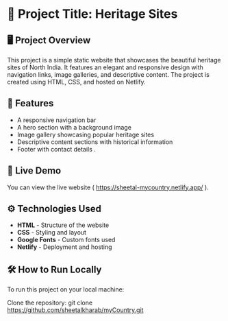 # 📌 Project Title: Heritage Sites

## 🖥️ Project Overview
This project is a simple static website that showcases the beautiful heritage sites of North India. It features an elegant and responsive design with navigation links, image galleries, and descriptive content. The project is created using HTML, CSS, and hosted on Netlify.

## 🌟 Features
- A responsive navigation bar
- A hero section with a background image
- Image gallery showcasing popular heritage sites
- Descriptive content sections with historical information
- Footer with contact details .

## 🚀 Live Demo
You can view the live website (  https://sheetal-mycountry.netlify.app/ ).



## ⚙️ Technologies Used
- **HTML** - Structure of the website
- **CSS** - Styling and layout
- **Google Fonts** - Custom fonts used
- **Netlify** - Deployment and hosting

## 🛠️ How to Run Locally
To run this project on your local machine:

 Clone the repository:
   git clone https://github.com/sheetalkharab/myCountry.git
